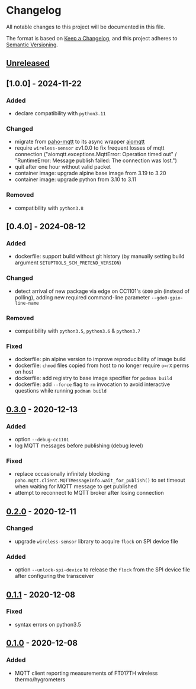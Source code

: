 # Changelog
All notable changes to this project will be documented in this file.

The format is based on [Keep a Changelog](https://keepachangelog.com/en/1.0.0/),
and this project adheres to [Semantic Versioning](https://semver.org/spec/v2.0.0.html).

## [Unreleased]

## [1.0.0] - 2024-11-22
### Added
- declare compatibility with `python3.11`

### Changed
- migrate from [paho-mqtt](https://github.com/eclipse-paho/paho.mqtt.python)
  to its async wrapper [aiomqtt](https://github.com/empicano/aiomqtt)
- require `wireless-sensor` ≥v1.0.0 to fix frequent losses of mqtt connection
  ("aiomqtt.exceptions.MqttError: Operation timed out"
  / "RuntimeError: Message publish failed: The connection was lost.")
- quit after one hour without valid packet
- container image: upgrade alpine base image from 3.19 to 3.20
- container image: upgrade python from 3.10 to 3.11

### Removed
- compatibility with `python3.8`

## [0.4.0] - 2024-08-12
### Added
- dockerfile: support build without git history
  (by manually setting build argument `SETUPTOOLS_SCM_PRETEND_VERSION`)

### Changed
- detect arrival of new package via edge on CC1101's `GDO0` pin (instead of polling),
  adding new required command-line parameter `--gdo0-gpio-line-name`

### Removed
- compatibility with `python3.5`, `python3.6` & `python3.7`

### Fixed
- dockerfile: pin alpine version to improve reproducibility of image build
- dockerfile: `chmod` files copied from host to no longer require `o=rX` perms on host
- dockerfile: add registry to base image specifier for `podman build`
- dockerfile: add `--force` flag to `rm` invocation to avoid interactive questions while running `podman build`

## [0.3.0] - 2020-12-13
### Added
- option `--debug-cc1101`
- log MQTT messages before publishing (debug level)

### Fixed
- replace occasionally infinitely blocking `paho.mqtt.client.MQTTMessageInfo.wait_for_publish()`
  to set timeout when waiting for MQTT message to get published
- attempt to reconnect to MQTT broker after losing connection

## [0.2.0] - 2020-12-11
### Changed
- upgrade `wireless-sensor` library to acquire `flock` on SPI device file

### Added
- option `--unlock-spi-device` to release the `flock` from the SPI device file
  after configuring the transceiver

## [0.1.1] - 2020-12-08
### Fixed
- syntax errors on python3.5

## [0.1.0] - 2020-12-08
### Added
- MQTT client reporting measurements of FT017TH wireless thermo/hygrometers

[Unreleased]: https://github.com/fphammerle/wireless-sensor-mqtt/compare/v0.5.0...HEAD
[0.3.0]: https://github.com/fphammerle/wireless-sensor-mqtt/compare/v0.4.0...v0.5.0
[0.3.0]: https://github.com/fphammerle/wireless-sensor-mqtt/compare/v0.3.0...v0.4.0
[0.3.0]: https://github.com/fphammerle/wireless-sensor-mqtt/compare/v0.2.0...v0.3.0
[0.2.0]: https://github.com/fphammerle/wireless-sensor-mqtt/compare/v0.2.0...v0.2.0
[0.1.1]: https://github.com/fphammerle/wireless-sensor-mqtt/compare/v0.1.0...v0.1.1
[0.1.0]: https://github.com/fphammerle/wireless-sensor-mqtt/releases/tag/v0.1.0
